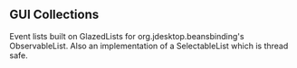 ## GUI Collections

Event lists built on GlazedLists for org.jdesktop.beansbinding's ObservableList.
Also an implementation of a SelectableList which is thread safe.
